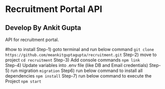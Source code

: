 # Recruitment Portal API
## Develop By Ankit Gupta

API for recruitment portal.

#how to install
Step-1) goto terminal and run below command
    `git clone https://github.com/meankitguptagupta/recruitment.git`
Step-2) move to project 
    `cd recruitment`
Step-3) Add console commands
    `npm link`  
Step-4) Update variables into .env file (like DB and Email credentials)
Step-5) run migration
    `migration`
Step6) run below command to install all dependencies
    `npm install`
Step-7) run below command to execute the Project
    `npm start`